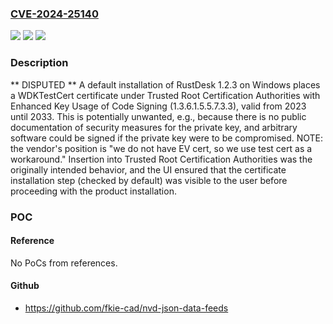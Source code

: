### [CVE-2024-25140](https://cve.mitre.org/cgi-bin/cvename.cgi?name=CVE-2024-25140)
![](https://img.shields.io/static/v1?label=Product&message=n%2Fa&color=blue)
![](https://img.shields.io/static/v1?label=Version&message=n%2Fa&color=blue)
![](https://img.shields.io/static/v1?label=Vulnerability&message=n%2Fa&color=brighgreen)

### Description

** DISPUTED ** A default installation of RustDesk 1.2.3 on Windows places a WDKTestCert certificate under Trusted Root Certification Authorities with Enhanced Key Usage of Code Signing (1.3.6.1.5.5.7.3.3), valid from 2023 until 2033. This is potentially unwanted, e.g., because there is no public documentation of security measures for the private key, and arbitrary software could be signed if the private key were to be compromised. NOTE: the vendor's position is "we do not have EV cert, so we use test cert as a workaround." Insertion into Trusted Root Certification Authorities was the originally intended behavior, and the UI ensured that the certificate installation step (checked by default) was visible to the user before proceeding with the product installation.

### POC

#### Reference
No PoCs from references.

#### Github
- https://github.com/fkie-cad/nvd-json-data-feeds

